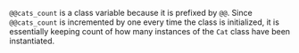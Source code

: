 `@@cats_count` is a class variable because it is prefixed by `@@`. Since
`@@cats_count` is incremented by one every time the class is initialized,
it is essentially keeping count of how many instances of the `Cat` class
have been instantiated.